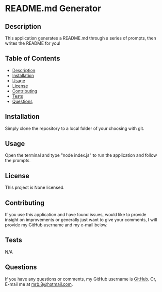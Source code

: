 # README.md Generator

  

  ## Description
  This application generates a README.md through a series of prompts, then writes the README for you!

  ## Table of Contents
  - [Description](#description)
  - [Installation](#installation)
  - [Usage](#usage)
  - [License](#license)
  - [Contributing](#contributing)
  - [Tests](#tests)
  - [Questions](#questions)
  
  ## Installation
  Simply clone the repository to a local folder of your choosing with git.

  ## Usage
  Open the terminal and type "node index.js" to run the application and follow the prompts.

  ## License
  This project is None licensed.
  
  

  

  ## Contributing
  If you use this application and have found issues, would like to provide insight on improvements or generally just want to give your comments, I will provide my GitHub username and my e-mail below.

  ## Tests
  N/A

  ## Questions
  If you have any questions or comments, my GitHub username is [GitHub](https://github.com/http://github.com/MarkRBishop). Or, E-mail me at mrb.8@hotmail.com.

